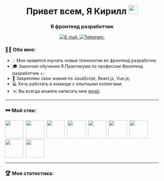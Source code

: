 <div id="header" align="center">
    <h1>Привет всем, Я Кирилл <img src="https://github.com/blackcater/blackcater/raw/main/images/Hi.gif" height="30"/></h1>
    <h3>Я фронтенд разработчик</h3>
</div>

<div id="socials" align="center">
  <a href="mailto:kirill-belyaev-io@mail.ru">
    <img src="https://img.shields.io/badge/Email-blue?style=for-the-badge&logo=gmail&logoColor=white" alt="E-mail." />
  </a>
  <a href="https://t.me/kirill-be-io/">
    <img src="https://img.shields.io/badge/Telegram-2CA5E0?style=for-the-badge&logo=telegram&logoColor=white" alt="Telegram." />
  </a>
</div>

### 👨‍💻 Обо мне:
- 💡 Мне нравится изучать новые технологии во фронтенд разработке;
- 🎓 Закончил обучение Я.Практикума по профессии Фронтенд разработчик +;
- 📖 Закрепляю свои знания по JavaScript, React.js, Vue.js;
- 💻 Хочу работать в команде с опытными коллегами;
- ✉️ Вы всегда можете написать мне [email](kirill-belyaev-io@mail.ru);
___


### 🕶️ Мой стек:
<img src="https://cdn.jsdelivr.net/gh/devicons/devicon/icons/html5/html5-original-wordmark.svg" width="60" height="60"/>&nbsp;
<img src="https://cdn.jsdelivr.net/gh/devicons/devicon/icons/css3/css3-original-wordmark.svg" width="60" height="60"/>&nbsp;
<img src="https://cdn.jsdelivr.net/gh/devicons/devicon/icons/javascript/javascript-original.svg" width="60" height="60"/>&nbsp;
<img src="https://cdn.jsdelivr.net/gh/devicons/devicon/icons/react/react-original-wordmark.svg" width="60" height="60"/>&nbsp;
<img src="https://cdn.jsdelivr.net/gh/devicons/devicon/icons/typescript/typescript-original.svg" width="60" height="60"/>&nbsp;
<img src="https://cdn.jsdelivr.net/gh/devicons/devicon/icons/git/git-plain.svg" width="60" height="60"/>&nbsp;
<img src="https://cdn.jsdelivr.net/gh/devicons/devicon/icons/github/github-original-wordmark.svg" width="60" height="60"/>&nbsp;
<img src="https://cdn.jsdelivr.net/gh/devicons/devicon/icons/webpack/webpack-original.svg" width="60" height="60"/>&nbsp;
<img src="https://cdn.jsdelivr.net/gh/devicons/devicon/icons/vscode/vscode-original-wordmark.svg" width="60" height="60"/>&nbsp;
___

### 🏆 Моя статистика:
<div id="stat" align="center">
    <img src="https://github-profile-summary-cards.vercel.app/api/cards/profile-details?username=kirill-io&theme=github_dark" alt=""/>
    <img src="https://github-profile-summary-cards.vercel.app/api/cards/most-commit-language?username=kirill-io&theme=github_dark" alt=""/>
     <img src="https://github-profile-summary-cards.vercel.app/api/cards/stats?username=kirill-io&theme=github_dark" alt=""/>
</div>
